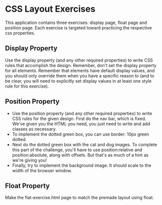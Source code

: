 # CSS Layout Exercises

This application contains three exercises: display page, float page and position page. Each exercise is targeted toward practicing the respective css properties. 

## Display Property

Use the display property (and any other required properties) to write CSS rules that accomplish the design. Remember, don't set the display property for all elements. Remember that elements have default display values, and you should only override them when you have a specific reason to (and to be clear, you will need to explicitly set display values in at least one style rule for this exercise).

## Position Property

* Use the position property (and any other required properties) to write CSS rules for the given design. First do the nav bar, which is fixed. We've given you the HTML you need, you just need to write and add classes as necessary.
* To implement the dotted green box, you can use border: 10px green dotted.
* Next do the dotted green box with the cat and dog images. To complete this part of the challenge, you'll have to use position:relative and position:absolute, along with offsets. But that's as much of a hint as we're giving you!
* Finally, try to implement the background image. It should scale to the width of the browser window. 

## Float Property

Make the flat-exercise.html page to match the premade layout using float.

